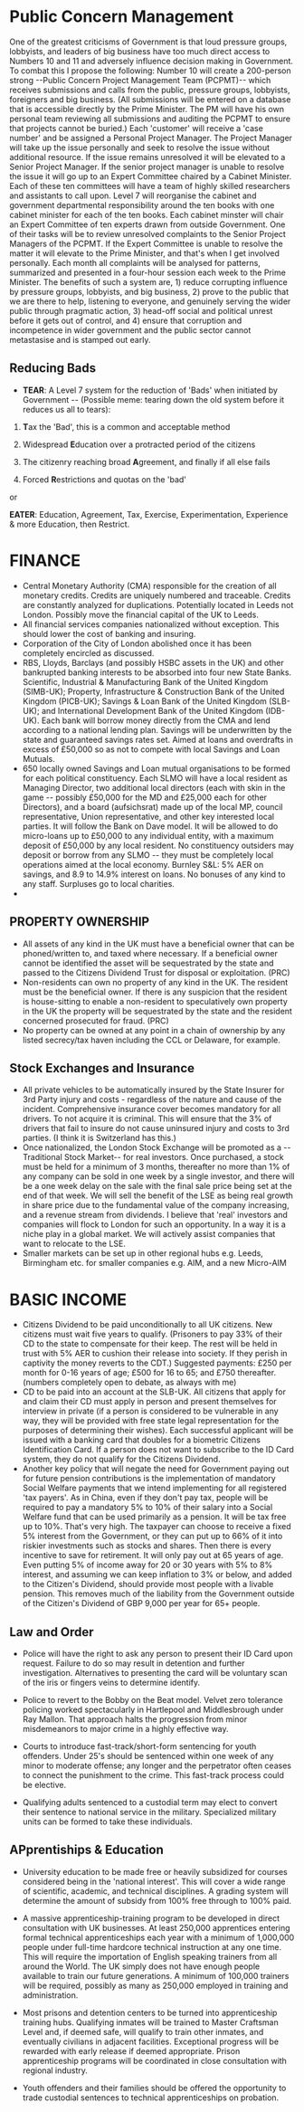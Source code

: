 # Public Concern Management

One of the greatest criticisms of Government is that loud pressure groups, lobbyists, and leaders of big business have too much direct access to Numbers 10 and 11 and adversely influence decision making in Government.  To combat this I propose the following:  Number 10 will create a 200-person strong --Public Concern Project Management Team (PCPMT)-- which receives submissions and calls from the public, pressure groups, lobbyists, foreigners and big business.  (All submissions will be entered on a database that is accessible directly by the Prime Minister.  The PM will have his own personal team reviewing all submissions and auditing the PCPMT to ensure that projects cannot be buried.)  Each 'customer' will receive a 'case number' and be assigned a Personal Project Manager.  The Project Manager will take up the issue personally and seek to resolve the issue without additional resource.  If the issue remains unresolved it will be elevated to a Senior Project Manager.  If the senior project manager is unable to resolve the issue it will go up to an Expert Committee chaired by a Cabinet Minister.  Each of these ten committees will have a team of highly skilled researchers and assistants to call upon.  Level 7 will reorganise the cabinet and government departmental responsibility around the ten books with one cabinet minister for each of the ten books.  Each cabinet minster will chair an Expert Committee of ten experts drawn from outside Government.  One of their tasks will be to review unresolved complaints to the Senior Project Managers of the PCPMT.  If the Expert Committee is unable to resolve the matter it will elevate to the Prime Minister, and that's when I get involved personally.  Each month all complaints will be analysed for patterns, summarized and presented in a four-hour session each week to the Prime Minister.  The benefits of such a system are, 1) reduce corrupting influence by pressure groups, lobbyists, and big business, 2) prove to the public that we are there to help, listening to everyone, and genuinely serving the wider public through pragmatic action, 3) head-off social and political unrest before it gets out of control, and 4) ensure that corruption and incompetence in wider government and the public sector cannot metastasise and is stamped out early. 

## Reducing Bads

- **TEAR**: A Level 7 system for the reduction of 'Bads' when initiated by Government -- (Possible meme:  tearing down the old system before it reduces us all to tears): 

1) **T**ax the 'Bad', this is a common and acceptable method

2) Widespread **E**ducation over a protracted period of the citizens

3) The citizenry reaching broad **A**greement, and finally if all else fails

4) Forced **R**estrictions and quotas on the 'bad'

or

**EATER**:  Education, Agreement, Tax, Exercise, Experimentation, Experience & more Education, then Restrict.

# FINANCE

- Central Monetary Authority (CMA) responsible for the creation of all monetary credits.  Credits are uniquely numbered and traceable.  Credits are constantly analyzed for duplications.  Potentially located in Leeds not London.  Possibly move the financial capital of the UK to Leeds.
- All financial services companies nationalized without exception.  This should lower the cost of banking and insuring.
- Corporation of the City of London abolished once it has been completely encircled as discussed.
- RBS, Lloyds, Barclays (and possibly HSBC assets in the UK) and other bankrupted banking interests to be absorbed into four new State Banks.  Scientific, Industrial & Manufacturing Bank of the United Kingdom (SIMB-UK); Property, Infrastructure & Construction Bank of the United Kingdom (PICB-UK); Savings & Loan Bank of the United Kingdom (SLB-UK); and International Development Bank of the United Kingdom (IDB-UK).  Each bank will borrow money directly from the CMA and lend according to a national lending plan.  Savings will be underwritten by the state and guaranteed savings rates set.  Aimed at loans and overdrafts in excess of £50,000 so as not to compete with local Savings and Loan Mutuals.
- 650 locally owned Savings and Loan mutual organisations to be formed for each political constituency.  Each SLMO will have a local resident as Managing Director, two additional local directors (each with skin in the game -- possibly £50,000 for the MD and £25,000 each for other Directors), and a board (aufsichsrat) made up of the local MP, council representative, Union representative, and other key interested local parties.  It will follow the Bank on Dave model.  It will be allowed to do micro-loans up to £50,000 to any individual entity, with a maximum deposit of £50,000 by any local resident.  No constituency outsiders may deposit or borrow from any SLMO -- they must be completely local operations aimed at the local economy.  Burnley S&L:  5% AER on savings, and 8.9 to 14.9% interest on loans.  No bonuses of any kind to any staff.  Surpluses go to local charities.
- 

## PROPERTY OWNERSHIP

- All assets of any kind in the UK must have a beneficial owner that can be phoned/written to, and taxed where necessary.  If a beneficial owner cannot be identified the asset will be sequestrated by the state and passed to the Citizens Dividend Trust for disposal or exploitation.  (PRC)
- Non-residents can own no property of any kind in the UK.  The resident must be the beneficial owner.  If there is any suspicion that the resident is house-sitting to enable a non-resident to speculatively own property in the UK the property will be sequestrated by the state and the resident concerned prosecuted for fraud.  (PRC)
- No property can be owned at any point in a chain of ownership by any listed secrecy/tax haven including the CCL or Delaware, for example.

## Stock Exchanges and Insurance

- All private vehicles to be automatically insured by the State Insurer for 3rd Party injury and costs - regardless of the nature and cause of the incident. Comprehensive insurance cover becomes mandatory for all drivers.  To not acquire it is criminal.  This will ensure that the 3% of drivers that fail to insure do not cause uninsured injury and costs to 3rd parties.  (I think it is Switzerland has this.)
- Once nationalized, the London Stock Exchange will be promoted as a --Traditional Stock Market-- for real investors.  Once purchased, a stock must be held for a minimum of 3 months, thereafter no more than 1% of any company can be sold in one week by a single investor, and there will be a one week delay on the sale with the final sale price being set at the end of that week.  We will sell the benefit of the LSE as being real growth in share price due to the fundamental value of the company increasing, and a revenue stream from dividends.  I believe that 'real' investors and companies will flock to London for such an opportunity.  In a way it is a niche play in a global market.  We will actively assist companies that want to relocate to the LSE.
- Smaller markets can be set up in other regional hubs e.g. Leeds, Birmingham etc. for smaller companies e.g. AIM, and a new Micro-AIM

# BASIC INCOME

- Citizens Dividend to be paid unconditionally to all UK citizens.  New citizens must wait five years to qualify.  (Prisoners to pay 33% of their CD to the state to compensate for their keep.  The rest will be held in trust with 5% AER to cushion their release into society.  If they perish in captivity the money reverts to the CDT.)  Suggested payments:  £250 per month for 0-16 years of age; £500 for 16 to 65; and £750 thereafter. (numbers completely open to debate, as always with me)
- CD to be paid into an account at the SLB-UK.  All citizens that apply for and claim their CD must apply in person and present themselves for interview in private (if a person is considered to be vulnerable in any way, they will be provided with free state legal representation for the purposes of determining their wishes).  Each successful applicant will be issued with a banking card that doubles for a biometric Citizens Identification Card.  If a person does not want to subscribe to the ID Card system, they do not qualify for the Citizens Dividend.
- Another key policy that will negate the need for Government paying out for future pension contributions is the implementation of mandatory Social Welfare payments that we intend implementing for all registered 'tax payers'.  As in China, even if they don't pay tax, people will be required to pay a mandatory 5% to 10% of their salary into a Social Welfare fund that can be used primarily as a pension.  It will be tax free up to 10%.  That's very high.  The taxpayer can choose to receive a fixed 5% interest from the Government, or they can put up to 66% of it into riskier investments such as stocks and shares.  Then there is every incentive to save for retirement.  It will only pay out at 65 years of age.  Even putting 5% of income away for 20 or 30 years with 5% to 8% interest, and assuming we can keep inflation to 3% or below, and added to the Citizen's Dividend, should provide most people with a livable pension.  This removes much of the liability from the Government outside of the Citizen's Dividend of GBP 9,000 per year for 65+ people.

## Law and Order

- Police will have the right to ask any person to present their ID Card upon request.  Failure to do so may result in detention and further investigation.  Alternatives to presenting the card will be voluntary scan of the iris or fingers veins to determine identify.
- Police to revert to the Bobby on the Beat model.  Velvet zero tolerance policing worked spectacularly in Hartlepool and Middlesbrough under Ray Mallon.  That approach halts the progression from minor misdemeanors to major crime in a highly effective way.

- Courts to introduce fast-track/short-form sentencing for youth offenders. Under 25's should be sentenced within one week of any minor to moderate offense; any longer and the perpetrator often ceases to connect the punishment to the crime.  This fast-track process could be elective.  
- Qualifying adults sentenced to a custodial term may elect to convert their sentence to national service in the military.  Specialized military units can be formed to take these individuals.

## APprentiships & Education

- University education to be made free or heavily subsidized for courses considered being in the 'national interest'.  This will cover a wide range of scientific, academic, and technical disciplines.  A grading system will determine the amount of subsidy from 100% free through to 100% paid.

- A massive apprenticeship-training program to be developed in direct consultation with UK businesses.  At least 250,000 apprentices entering formal technical apprenticeships each year with a minimum of 1,000,000 people under full-time hardcore technical instruction at any one time.  This will require the importation of English speaking trainers from all around the World.  The UK simply does not have enough people available to train our future generations.  A minimum of 100,000 trainers will be required, possibly as many as 250,000 employed in training and administration.
- Most prisons and detention centers to be turned into apprenticeship training hubs.  Qualifying inmates will be trained to Master Craftsman Level and, if deemed safe, will qualify to train other inmates, and eventually civilians in adjacent facilities.  Exceptional progress will be rewarded with early release if deemed appropriate.  Prison apprenticeship programs will be coordinated in close consultation with regional industry.
- Youth offenders and their families should be offered the opportunity to trade custodial sentences to technical apprenticeships on probation.

